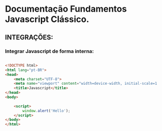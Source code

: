 # Documentação Fundamentos Javascript Clássico.

## INTEGRAÇÕES:

### Integrar Javascript de forma interna:

~~~~ html

<!DOCTYPE html>
<html lang="pt-BR">
<head>
    <meta charset="UTF-8">
    <meta name="viewport" content="width=device-width, initial-scale=1.0">
    <title>Javascript</title>
</head>
<body>
    
    <script>
        window.alert('Hello');
    </script> 
</body>
</html>

~~~~